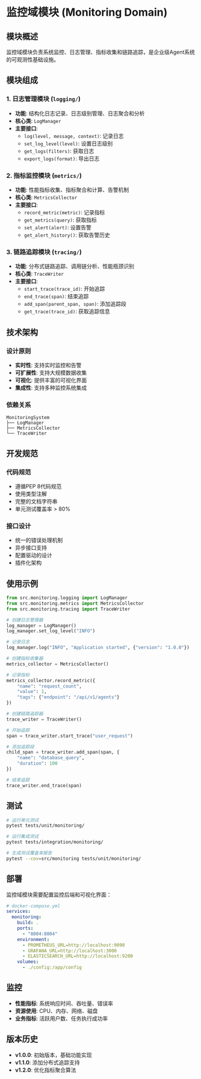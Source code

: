 # 监控域模块 (Monitoring Domain)

## 模块概述

监控域模块负责系统监控、日志管理、指标收集和链路追踪，是企业级Agent系统的可观测性基础设施。

## 模块组成

### 1. 日志管理模块 (`logging/`)
- **功能**: 结构化日志记录、日志级别管理、日志聚合和分析
- **核心类**: `LogManager`
- **主要接口**:
  - `log(level, message, context)`: 记录日志
  - `set_log_level(level)`: 设置日志级别
  - `get_logs(filters)`: 获取日志
  - `export_logs(format)`: 导出日志

### 2. 指标监控模块 (`metrics/`)
- **功能**: 性能指标收集、指标聚合和计算、告警机制
- **核心类**: `MetricsCollector`
- **主要接口**:
  - `record_metric(metric)`: 记录指标
  - `get_metrics(query)`: 获取指标
  - `set_alert(alert)`: 设置告警
  - `get_alert_history()`: 获取告警历史

### 3. 链路追踪模块 (`tracing/`)
- **功能**: 分布式链路追踪、调用链分析、性能瓶颈识别
- **核心类**: `TraceWriter`
- **主要接口**:
  - `start_trace(trace_id)`: 开始追踪
  - `end_trace(span)`: 结束追踪
  - `add_span(parent_span, span)`: 添加追踪段
  - `get_trace(trace_id)`: 获取追踪信息

## 技术架构

### 设计原则
- **实时性**: 支持实时监控和告警
- **可扩展性**: 支持大规模数据收集
- **可视化**: 提供丰富的可视化界面
- **集成性**: 支持多种监控系统集成

### 依赖关系
```
MonitoringSystem
├── LogManager
├── MetricsCollector
└── TraceWriter
```

## 开发规范

### 代码规范
- 遵循PEP 8代码规范
- 使用类型注解
- 完整的文档字符串
- 单元测试覆盖率 > 80%

### 接口设计
- 统一的错误处理机制
- 异步接口支持
- 配置驱动的设计
- 插件化架构

## 使用示例

```python
from src.monitoring.logging import LogManager
from src.monitoring.metrics import MetricsCollector
from src.monitoring.tracing import TraceWriter

# 创建日志管理器
log_manager = LogManager()
log_manager.set_log_level("INFO")

# 记录日志
log_manager.log("INFO", "Application started", {"version": "1.0.0"})

# 创建指标收集器
metrics_collector = MetricsCollector()

# 记录指标
metrics_collector.record_metric({
    "name": "request_count",
    "value": 1,
    "tags": {"endpoint": "/api/v1/agents"}
})

# 创建链路追踪器
trace_writer = TraceWriter()

# 开始追踪
span = trace_writer.start_trace("user_request")

# 添加追踪段
child_span = trace_writer.add_span(span, {
    "name": "database_query",
    "duration": 100
})

# 结束追踪
trace_writer.end_trace(span)
```

## 测试

```bash
# 运行单元测试
pytest tests/unit/monitoring/

# 运行集成测试
pytest tests/integration/monitoring/

# 生成测试覆盖率报告
pytest --cov=src/monitoring tests/unit/monitoring/
```

## 部署

监控域模块需要配置监控后端和可视化界面：

```yaml
# docker-compose.yml
services:
  monitoring:
    build: .
    ports:
      - "8004:8004"
    environment:
      - PROMETHEUS_URL=http://localhost:9090
      - GRAFANA_URL=http://localhost:3000
      - ELASTICSEARCH_URL=http://localhost:9200
    volumes:
      - ./config:/app/config
```

## 监控

- **性能指标**: 系统响应时间、吞吐量、错误率
- **资源使用**: CPU、内存、网络、磁盘
- **业务指标**: 活跃用户数、任务执行成功率

## 版本历史

- **v1.0.0**: 初始版本，基础功能实现
- **v1.1.0**: 添加分布式追踪支持
- **v1.2.0**: 优化指标聚合算法 